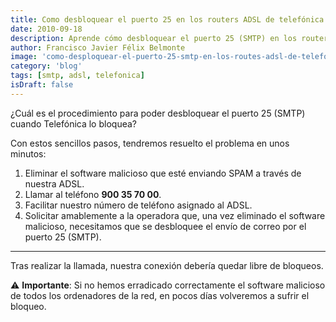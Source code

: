 ```yaml
---
title: Como desbloquear el puerto 25 en los routers ADSL de telefónica
date: 2010-09-18
description: Aprende cómo desbloquear el puerto 25 (SMTP) en los routers ADSL de Telefónica con esta guía paso a paso para resolver problemas de envío de correos electrónicos.
author: Francisco Javier Félix Belmonte
image: 'como-desploquear-el-puerto-25-smtp-en-los-routes-adsl-de-telefonica'
category: 'blog'
tags: [smtp, adsl, telefonica]
isDraft: false
---
```


¿Cuál es el procedimiento para poder desbloquear el puerto 25 (SMTP) cuando Telefónica lo bloquea?

Con estos sencillos pasos, tendremos resuelto el problema en unos minutos:

1. Eliminar el software malicioso que esté enviando SPAM a través de nuestra ADSL.
2. Llamar al teléfono **900 35 70 00**.
3. Facilitar nuestro número de teléfono asignado al ADSL.
4. Solicitar amablemente a la operadora que, una vez eliminado el software malicioso, necesitamos que se desbloquee el
   envío de correo por el puerto 25 (SMTP).

---

Tras realizar la llamada, nuestra conexión debería quedar libre de bloqueos.

⚠️ **Importante**: Si no hemos erradicado correctamente el software malicioso de todos los ordenadores de la red, en
pocos días volveremos a sufrir el bloqueo.
